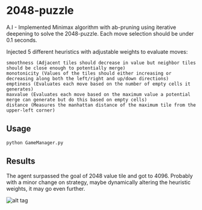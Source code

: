 # 2048-puzzle
A.I - Implemented Minimax algorithm with ab-pruning using iterative deepening to solve the 2048-puzzle. Each move selection should be under 0.1 seconds.

Injected 5 different heuristics with adjustable weights to evaluate moves:
```
smoothness (Αdjacent tiles should decrease in value but neighbor tiles should be close enough to potentially merge)
monotonicity (Values of the tiles should either increasing or decreasing along both the left/right and up/down directions)
emptiness (Evaluates each move based on the number of empty cells it generates)
maxvalue (Evaluates each move based on the maximum value a potential merge can generate but do this based on empty cells)
distance (Measures the manhattan distance of the maximum tile from the upper-left corner)
```

## Usage
```
python GameManager.py
```

## Results
The agent surpassed the goal of 2048 value tile and got to 4096. Probably with a minor change on strategy, maybe dynamically altering the heuristic weights, it may go even further.

![alt tag](http://www.supergramm.com/media/images/github/results.jpg)
